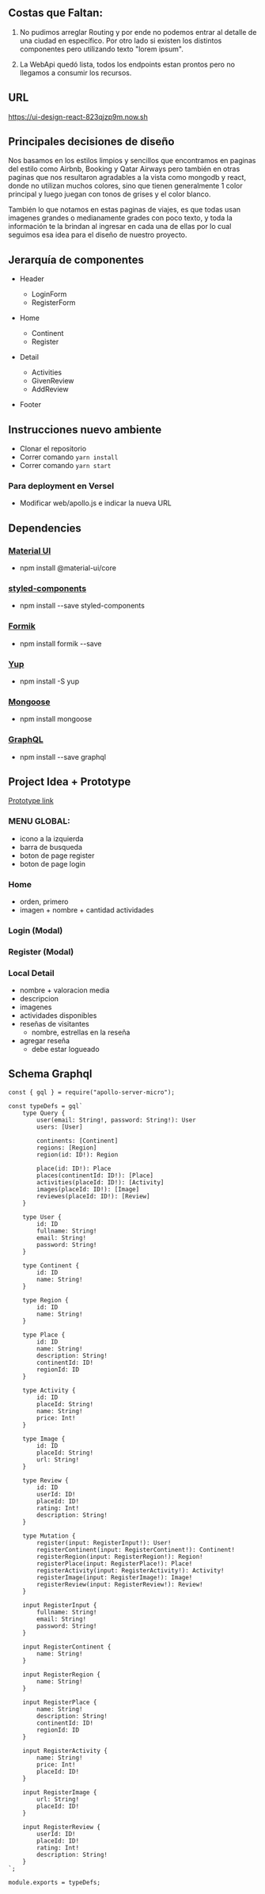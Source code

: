 ## Costas que Faltan:

1) No pudimos arreglar Routing y por ende no podemos entrar al detalle de una ciudad en específico.
Por otro lado si existen los distintos componentes pero utilizando texto "lorem ipsum".

2) La WebApi quedó lista, todos los endpoints estan prontos pero no llegamos a consumir los recursos.

## URL

https://ui-design-react-823qjzp9m.now.sh

## Principales decisiones de diseño

Nos basamos en los estilos limpios y sencillos que encontramos en paginas del estilo como Airbnb, Booking y Qatar Airways pero también en otras paginas que nos resultaron agradables a la vista como mongodb y react, donde no utilizan muchos colores, sino que tienen generalmente 1 color principal y luego juegan con tonos de grises y el color blanco.

También lo que notamos en estas paginas de viajes, es que todas usan imagenes grandes o medianamente grades con poco texto, y toda la información te la brindan al ingresar en cada una de ellas por lo cual seguimos esa idea para el diseño de nuestro proyecto.

## Jerarquía de componentes

- Header
  - LoginForm
  - RegisterForm
  
- Home
  - Continent 
  - Register
  
- Detail
  - Activities
  - GivenReview
  - AddReview
  
- Footer

## Instrucciones nuevo ambiente

- Clonar el repositorio 
- Correr comando `yarn install`
- Correr comando `yarn start`

### Para deployment en Versel

- Modificar web/apollo.js e indicar la nueva URL

## Dependencies

### [Material UI](https://material-ui.com/)
- npm install @material-ui/core

### [styled-components](https://styled-components.com/)
- npm install --save styled-components

### [Formik](https://jaredpalmer.com/formik/)
- npm install formik --save

### [Yup](https://www.npmjs.com/package/yup)
- npm install -S yup

### [Mongoose](https://mongoosejs.com)
- npm install mongoose

### [GraphQL](https://graphql.org/)
- npm install --save graphql

## Project Idea + Prototype
[Prototype link](figma.com/file/PFDGyPfof3jsY7bt6dvu2h/Desarrollo-UI?node-id=0%3A1)
 
### MENU GLOBAL: 
- icono a la izquierda
- barra de busqueda
- boton de page register
- boton de page login

### Home
- orden, primero 
- imagen + nombre + cantidad actividades
	
### Login (Modal)

### Register (Modal)

### Local Detail
- nombre + valoracion media
- descripcion
- imagenes
- actividades disponibles
- reseñas de visitantes
	- nombre, estrellas en la reseña
- agregar reseña
	- debe estar logueado

## Schema Graphql

```
const { gql } = require("apollo-server-micro");

const typeDefs = gql`
    type Query {
        user(email: String!, password: String!): User
        users: [User]
        
        continents: [Continent]
        regions: [Region]
        region(id: ID!): Region

        place(id: ID!): Place
        places(continentId: ID!): [Place]
        activities(placeId: ID!): [Activity]
        images(placeId: ID!): [Image]
        reviewes(placeId: ID!): [Review]
    }

    type User {
        id: ID
        fullname: String!
        email: String!
        password: String!
    }

    type Continent {
        id: ID
        name: String!
    }
    
    type Region {
        id: ID
        name: String!
    }

    type Place {
        id: ID
        name: String!
        description: String!
        continentId: ID!
        regionId: ID
    }

    type Activity {
        id: ID
        placeId: String!
        name: String!
        price: Int!
    }

    type Image {
        id: ID
        placeId: String!
        url: String!
    }

    type Review {
        id: ID
        userId: ID!
        placeId: ID!
        rating: Int!
        description: String!
    }

    type Mutation {
        register(input: RegisterInput!): User!
        registerContinent(input: RegisterContinent!): Continent!
        registerRegion(input: RegisterRegion!): Region!
        registerPlace(input: RegisterPlace!): Place!
        registerActivity(input: RegisterActivity!): Activity!
        registerImage(input: RegisterImage!): Image!
        registerReview(input: RegisterReview!): Review!
    }

    input RegisterInput {
        fullname: String!
        email: String!
        password: String!
    }

    input RegisterContinent {
        name: String!
    }

    input RegisterRegion {
        name: String!
    }

    input RegisterPlace {
        name: String!
        description: String!
        continentId: ID!
        regionId: ID
    }

    input RegisterActivity {
        name: String!
        price: Int!
        placeId: ID!
    }

    input RegisterImage {
        url: String!
        placeId: ID!
    }

    input RegisterReview {
        userId: ID!
        placeId: ID!
        rating: Int!
        description: String!
    }
`;

module.exports = typeDefs;
```
